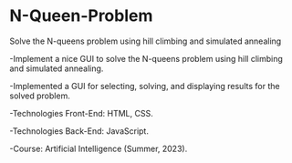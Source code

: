 # N-Queen-Problem
Solve  the N-queens problem using hill climbing and simulated annealing

-Implement a nice GUI to solve the N-queens problem using hill climbing and simulated annealing.

-Implemented a GUI for selecting, solving, and displaying results for the solved problem.

-Technologies Front-End: HTML, CSS.

-Technologies Back-End: JavaScript.

-Course: Artificial Intelligence (Summer, 2023).

